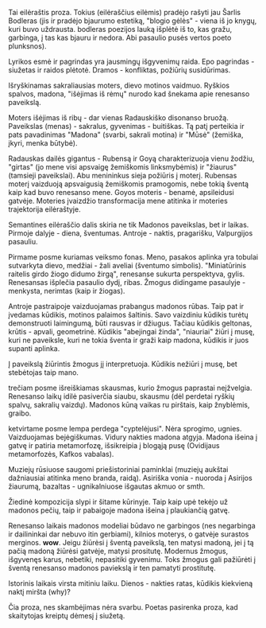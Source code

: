 Tai eilėraštis proza. Tokius (eilėraščius eilėmis) pradėjo rašyti jau Šarlis Bodleras (jis ir pradėjo bjaurumo estetiką, "blogio gėlės" - viena iš jo knygų, kuri buvo uždrausta. bodleras poezijos lauką išplėtė iš to, kas gražu, garbinga, į tas kas bjauru ir nedora. Abi pasaulio pusės vertos poeto plunksnos). 

Lyrikos esmė ir pagrindas yra jausmingų išgyvenimų raida. Epo pagrindas - siužetas ir raidos plėtotė. Dramos - konfliktas, požiūrių susidūrimas. 

Išryškinamas sakraliausias moters, dievo motinos vaidmuo. Ryškios spalvos, madona, "išėjimas iš rėmų" nurodo kad šnekama apie renesanso paveikslą. 

Moters išėjimas iš ribų - dar vienas Radauskiško disonanso bruožą. Paveikslas (menas) - sakralus, gyvenimas - buitiškas. Tą patį perteikia ir pats pavadinimas "Madona" (svarbi, sakrali motina) ir "Mūsė" (žemiška, įkyri, menka būtybė).

Radauskas dailės gigantus - Rubensą ir Goyą charakterizuoja vienu žodžiu, "girtas" (jo mene visi apsvaigę žemiškomis linksmybėmis) ir "žiaurus" (tamsieji paveikslai). Abu menininkus sieja požiūris į moterį. Rubensas moterį vaizduoją apsvaigusią žemiškomis pramogomis, nebe tokią šventą kaip kad buvo renesanso mene. Goyos moteris - benamė, apsileidusi gatvėje. 
Moteries įvaizdžio transformacija mene atitinka ir moteries trajektorija eilėraštyje.

Semantines eilėraščio dalis skiria ne tik Madonos paveikslas, bet ir laikas. Pirmoje dalyje - diena, šventumas. Antroje - naktis, pragarišku, Valpurgijos pasauliu. 

Pirmame posme kuriamas veiksmo fonas. Meno, pasakos aplinka yra tobulai sutvarkyta dievo, medžiai - žali aveliai (šventumo simbolis). "Miniatūrinis raitelis girdo žiogo didumo žirgą", renesanse sukurta perspektyva, gylis. Renesansas išplečia pasaulio dydį, ribas. Žmogus didingame pasaulyje - menkysta, nerimtas (kaip ir žiogas).

Antroje pastraipoje vaizduojamas prabangus madonos rūbas. Taip pat ir įvedamas kūdikis, motinos palaimos šaltinis. Savo vaizdiniu kūdikis turėtų demonstruoti laimingumą, būti rausvas ir džiugus. Tačiau kūdikis geltonas, krūtis - apvali, geometrinė. Kūdikis "abejingai žinda", "niauriai" žiūri į musę, kuri ne paveiksle, kuri ne tokia šventa ir graži kaip madona, kūdikis ir juos supanti aplinka. 

Į paveikslą žiūrintis žmogus jį interpretuoja. Kūdikis nežiūri į musę, bet stebėtojas taip mano.

trečiam posme išreiškiamas skausmas, kurio žmogus paprastai neįžvelgia. Renesanso laikų idilė pasiverčia siaubu, skausmu (dėl perdetai ryškių spalvų, sakralių vaizdų). Madonos kūną vaikas ru pirštais, kaip žnyblėmis, graibo. 

ketvirtame posme lempa perdega "cyptelėjusi". Nėra sprogimo, ugnies. Vaizduojamas bejėgiškumas. Vidury nakties madona atgyja. Madona išeina į gatvę ir patiria metamorfozę, išsikreipia į blogąją pusę (Ovidijaus metamorfozės, Kafkos vabalas). 

Muziejų rūsiuose saugomi priešistoriniai paminklai (muziejų aukštai dažniausiai atitinka meno branda, raidą). Asiriška vonia - nuoroda į Asirijos žiaurumą, bazaltas - ugnikalniuose išgautas akmuo or smth. 

Žiedinė kompozicija slypi ir šitame kūrinyje. Taip kaip upė tekėjo už madonos pečių, taip ir pabaigoje madona išeina į plaukiančią gatvę. 

Renesanso laikais madonos modeliai būdavo ne garbingos (nes negarbinga ir dailininkai dar nebuvo itin gerbiami), kilnios moterys, o gatvėje surastos merginos. **wow**. Jeigu žiūrėsi į šventą paveikslą, ten matysi madoną, jei į tą pačią madoną žiūrėsi gatvėje, matysi prositutę. Modernus žmogus, išgyvenęs karus, nebetiki, nepasitiki gyvenimu. Toks žmogus gali pažiūrėti į šventą renesanso madonos paviekslą ir ten pamatyti prostitutę. 

Istorinis laikais virsta mitiniu laiku. Dienos - nakties ratas, kūdikis kiekvieną naktį miršta (why)?

Čia proza, nes skambėjimas nėra svarbu. Poetas pasirenka proza, kad skaitytojas kreiptų dėmesį į siužetą. 